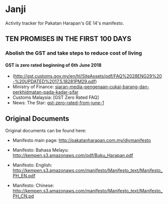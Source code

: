 # Janji

Activity tracker for Pakatan Harapan's GE 14's manifesto.

## TEN PROMISES IN THE FIRST 100 DAYS
### Abolish the GST and take steps to reduce cost of living

#### GST is zero rated beginning of 6th June 2018

* (http://gst.customs.gov.my/en/hl/SiteAssets/pdf/FAQ%2028ENG29%20-%20UPDATED%2017.5.18281PM29.pdf)
* Ministry of Finance: [siaran-media-pengenaan-cukai-barang-dan-perkhidmatan-pada-kadar-sifar](http://www.treasury.gov.my/index.php/galeri-aktiviti/siaran-media/item/3803-siaran-media-pengenaan-cukai-barang-dan-perkhidmatan-pada-kadar-sifar.html)
* Customs Malaysia: [GST Zero Rated FAQ]
* News: The Star: [gst-zero-rated-from-june-1](https://www.thestar.com.my/news/nation/2018/05/16/gst-zero-rated-from-june-1)

  

## Original Documents
Original documents can be found here:

* Manifesto main page: http://pakatanharapan.com.my/diymanifesto

* Manifesto: Bahasa Melayu: http://kempen.s3.amazonaws.com/pdf/Buku_Harapan.pdf

* Manifesto: English: http://kempen.s3.amazonaws.com/manifesto/Manifesto_text/Manifesto_PH_EN.pdf

* Manifesto: Chinese: http://kempen.s3.amazonaws.com/manifesto/Manifesto_text/Manifesto_PH_CN.pd

  
